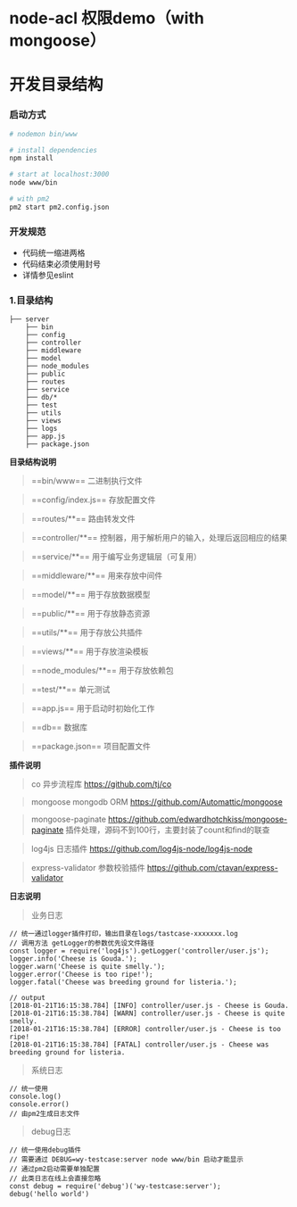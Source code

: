 # node-acl 权限demo（with mongoose）

# 开发目录结构

### 启动方式
``` bash
# nodemon bin/www

# install dependencies
npm install

# start at localhost:3000
node www/bin

# with pm2
pm2 start pm2.config.json
```
### 开发规范
- 代码统一缩进两格
- 代码结束必须使用封号
- 详情参见eslint

### 1.目录结构
```
├── server
    ├── bin
    ├── config
    ├── controller
    ├── middleware
    ├── model
    ├── node_modules
    ├── public
    ├── routes
    ├── service
    ├── db/*
    ├── test
    ├── utils
    ├── views
    ├── logs
    ├── app.js
    ├── package.json
```

**目录结构说明**
>==bin/www== 二进制执行文件

>==config/index.js== 存放配置文件

>==routes/**== 路由转发文件

>==controller/**== 控制器，用于解析用户的输入，处理后返回相应的结果

>==service/**== 用于编写业务逻辑层（可复用）

>==middleware/**== 用来存放中间件

>==model/**== 用于存放数据模型

>==public/**== 用于存放静态资源

>==utils/**== 用于存放公共插件

>==views/**== 用于存放渲染模板

>==node_modules/**== 用于存放依赖包

>==test/**== 单元测试

>==app.js== 用于启动时初始化工作

>==db== 数据库

>==package.json== 项目配置文件

**插件说明**

>co 异步流程库 https://github.com/tj/co

>mongoose mongodb ORM https://github.com/Automattic/mongoose

>mongoose-paginate https://github.com/edwardhotchkiss/mongoose-paginate 插件处理，源码不到100行，主要封装了count和find的联查

>log4js 日志插件 https://github.com/log4js-node/log4js-node

>express-validator 参数校验插件 https://github.com/ctavan/express-validator


**日志说明**

>业务日志

```
// 统一通过logger插件打印，输出目录在logs/tastcase-xxxxxxx.log
// 调用方法 getLogger的参数优先设文件路径
const logger = require('log4js').getLogger('controller/user.js');
logger.info('Cheese is Gouda.');
logger.warn('Cheese is quite smelly.');
logger.error('Cheese is too ripe!');
logger.fatal('Cheese was breeding ground for listeria.');

// output
[2018-01-21T16:15:38.784] [INFO] controller/user.js - Cheese is Gouda.
[2018-01-21T16:15:38.784] [WARN] controller/user.js - Cheese is quite smelly.
[2018-01-21T16:15:38.784] [ERROR] controller/user.js - Cheese is too ripe!
[2018-01-21T16:15:38.784] [FATAL] controller/user.js - Cheese was breeding ground for listeria.
```

>系统日志
```
// 统一使用
console.log()
console.error()
// 由pm2生成日志文件
```

>debug日志
```
// 统一使用debug插件
// 需要通过 DEBUG=wy-testcase:server node www/bin 启动才能显示
// 通过pm2启动需要单独配置
// 此类日志在线上会直接忽略
const debug = require('debug')('wy-testcase:server');
debug('hello world')
```
